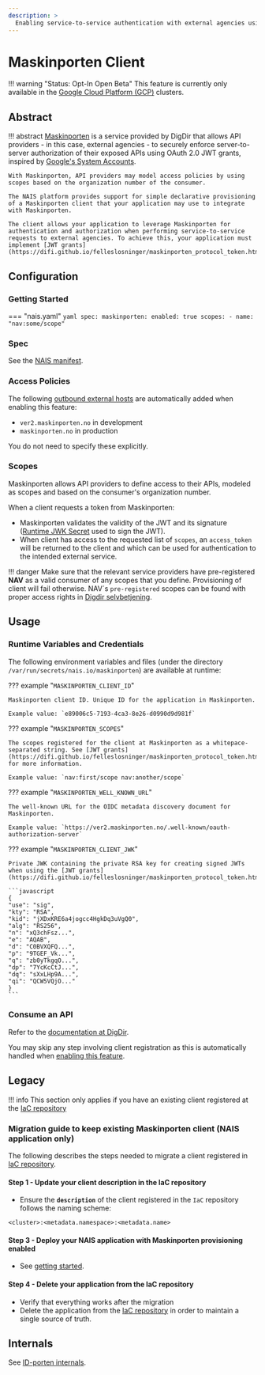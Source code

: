 ```yaml
---
description: >
  Enabling service-to-service authentication with external agencies using Maskinporten.
---
```


# Maskinporten Client

!!! warning "Status: Opt-In Open Beta"
    This feature is currently only available in the [Google Cloud Platform (GCP)](../../clusters/gcp.md) clusters.

## Abstract

!!! abstract
    [Maskinporten](https://difi.github.io/felleslosninger/maskinporten_auth_server-to-server-oauth2.html) is a service provided by DigDir that allows API providers - in this case, external agencies - to securely enforce server-to-server authorization of their exposed APIs using OAuth 2.0 JWT grants, inspired by [Google's System Accounts](https://developers.google.com/identity/protocols/oauth2/service-account).
 
    With Maskinporten, API providers may model access policies by using scopes based on the organization number of the consumer.

    The NAIS platform provides support for simple declarative provisioning of a Maskinporten client that your application may use to integrate with Maskinporten.

    The client allows your application to leverage Maskinporten for authentication and authorization when performing service-to-service requests to external agencies. To achieve this, your application must implement [JWT grants](https://difi.github.io/felleslosninger/maskinporten_protocol_token.html).

## Configuration

### Getting Started

=== "nais.yaml"
    ```yaml
    spec:
      maskinporten:
        enabled: true
        scopes:
          - name: "nav:some/scope"
    ```

### Spec

See the [NAIS manifest](../../nais-application/nais.yaml/reference.md#specmaskinporten).

### Access Policies

The following [outbound external hosts](../../nais-application/access-policy.md#external-services) are automatically added when enabling this feature:

- `ver2.maskinporten.no` in development
- `maskinporten.no` in production

You do not need to specify these explicitly.

### Scopes

Maskinporten allows API providers to define access to their APIs, modeled as scopes and based on the consumer's organization number.

When a client requests a token from Maskinporten:

- Maskinporten validates the validity of the JWT and its signature ([Runtime JWK Secret](#runtime-variables-and-credentials) used to sign the JWT).
- When client has access to the requested list of `scopes`, an `access_token` will be returned to the client and which can be used for authentication to the intended external service.

!!! danger
    Make sure that the relevant service providers have pre-registered **NAV** as a valid consumer of any scopes that you define. Provisioning of client will fail otherwise.
    NAV´s `pre-registered` scopes can be found with proper access rights in [Digdir selvbetjening](https://selvbetjening-samarbeid-ver2.difi.no/auth/login).

## Usage

### Runtime Variables and Credentials

The following environment variables and files (under the directory `/var/run/secrets/nais.io/maskinporten`) are available at runtime:

??? example "`MASKINPORTEN_CLIENT_ID`"

    Maskinporten client ID. Unique ID for the application in Maskinporten.

    Example value: `e89006c5-7193-4ca3-8e26-d0990d9d981f`

??? example "`MASKINPORTEN_SCOPES`"

    The scopes registered for the client at Maskinporten as a whitepace-separated string. See [JWT grants](https://difi.github.io/felleslosninger/maskinporten_protocol_token.html) for more information.

    Example value: `nav:first/scope nav:another/scope`

??? example "`MASKINPORTEN_WELL_KNOWN_URL`"

    The well-known URL for the OIDC metadata discovery document for Maskinporten. 

    Example value: `https://ver2.maskinporten.no/.well-known/oauth-authorization-server`

??? example "`MASKINPORTEN_CLIENT_JWK`"

    Private JWK containing the private RSA key for creating signed JWTs when using the [JWT grants](https://difi.github.io/felleslosninger/maskinporten_protocol_token.html).

    ```javascript
    {
    "use": "sig",
    "kty": "RSA",
    "kid": "jXDxKRE6a4jogcc4HgkDq3uVgQ0",
    "alg": "RS256",
    "n": "xQ3chFsz...",
    "e": "AQAB",
    "d": "C0BVXQFQ...",
    "p": "9TGEF_Vk...",
    "q": "zb0yTkgqO...",
    "dp": "7YcKcCtJ...",
    "dq": "sXxLHp9A...",
    "qi": "QCW5VQjO..."
    }
    ```

### Consume an API

Refer to the [documentation at DigDir](https://docs.digdir.no/maskinporten_guide_apikonsument.html).

You may skip any step involving client registration as this is automatically handled when [enabling this feature](#getting-started).

## Legacy

!!! info
    This section only applies if you have an existing client registered at the [IaC repository](https://github.com/navikt/nav-maskinporten)  

### Migration guide to keep existing Maskinporten client (NAIS application only)

The following describes the steps needed to migrate a client registered in [IaC repository](https://github.com/navikt/nav-maskinporten).

#### Step 1 - Update your client description in the IaC repository

- Ensure the **`description`** of the client registered in the `IaC` repository follows the naming scheme:

```text
<cluster>:<metadata.namespace>:<metadata.name>
```

#### Step 3 - Deploy your NAIS application with Maskinporten provisioning enabled

- See [getting started](#getting-started).

#### Step 4 - Delete your application from the IaC repository

- Verify that everything works after the migration
- Delete the application from the [IaC repository](https://github.com/navikt/nav-maskinporten) in order to maintain a single source of truth.

## Internals

See [ID-porten internals](idporten.md#internals).
